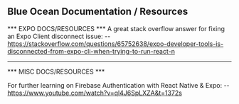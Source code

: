 Blue Ocean Documentation / Resources
---------------------------------------------------------------

*** EXPO DOCS/RESOURCES ***
A great stack overflow answer for fixing an Expo Client disconnect issue:
-- https://stackoverflow.com/questions/65752638/expo-developer-tools-is-disconnected-from-expo-cli-when-trying-to-run-react-n

---------------------------------------------------------------

*** MISC DOCS/RESOURCES ***

For further learning on Firebase Authentication with React Native & Expo:
-- https://www.youtube.com/watch?v=ql4J6SpLXZA&t=1372s
